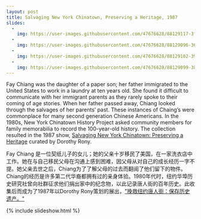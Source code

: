 ```yaml
---
layout: post
title: Salvaging New York Chinatown, Preserving a Heritage, 1987
slides:
  -
    img: https://user-images.githubusercontent.com/47676628/88129117-3fe16580-cba5-11ea-95fa-5b7ad2f38eab.jpg
  -
    img: https://user-images.githubusercontent.com/47676628/88129096-3657fd80-cba5-11ea-8994-e675815d012a.jpg
  -
    img: https://user-images.githubusercontent.com/47676628/88129102-3952ee00-cba5-11ea-92fc-fd39c154637b.jpg  
  - 
    img: https://user-images.githubusercontent.com/47676628/88129099-38ba5780-cba5-11ea-84c9-51e9df07a856.jpg
---
```


Fay Chiang was the daughter of a paper son; her father immigrated to the United States to work in a laundry at ten years old. She found it difficult to communicate with her immigrant parents as they rarely spoke to their coming of age stories. When her father passed away, Chiang looked through the salvages of her parents’ past. These instances of Chaing’s were commonplace for many second generation Chinese Americans. In the 1980s, New York Chinatown History Project asked community members for family memorabilia to record the 100-year-old history. The collection resulted in the 1987 show, [Salvaging New York Chinatown: Preserving a Heritage](https://www.nytimes.com/1987/11/08/nyregion/a-new-exhibition-on-old-chinatown-is-enhanced-by-families-artifacts.html) curated by Dorothy Rony. 

Fay Chiang 是一位契纸儿子的女儿；她的父亲十岁移民了美国，在一家洗衣店中工作。她在与自己移民父母在沟通上感到困难，因父母从对自己的成长经历一字不提。她父亲去世之后，Chiang为了了解父母的过去而翻阅了他们留下的物件。Chiang的经历是许多第二代华裔都拥有过的亲身体验。1980年代时，纽约华埠历史研究社曾向社群征求他们捐出家中的纪念物，以此记录唐人街的百年历史。此收集后而成为了1987年以Dorothy Rony策划的展出，["挽救纽约唐人街：保存历史遗产。"](https://www.nytimes.com/1987/11/08/nyregion/a-new-exhibition-on-old-chinatown-is-enhanced-by-families-artifacts.html)

{% include slideshow.html %}


